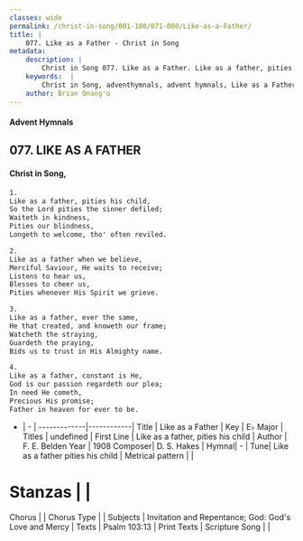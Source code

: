 ```yaml
---
classes: wide
permalink: /christ-in-song/001-100/071-080/Like-as-a-Father/
title: |
    077. Like as a Father - Christ in Song
metadata:
    description: |
        Christ in Song 077. Like as a Father. Like as a father, pities his child, So the Lord pities the sinner defiled; Waiteth in kindness, Pities our blindness, Longeth to welcome, tho' often reviled.
    keywords:  |
        Christ in Song, adventhymnals, advent hymnals, Like as a Father, Like as a father, pities his child. 
    author: Brian Onang'o
---
```


#### Advent Hymnals
## 077. LIKE AS A FATHER
####  Christ in Song,

```txt
1.
Like as a father, pities his child,
So the Lord pities the sinner defiled;
Waiteth in kindness,
Pities our blindness,
Longeth to welcome, tho' often reviled.

2.
Like as a father when we believe,
Merciful Saviour, He waits to receive;
Listens to hear us,
Blesses to cheer us,
Pities whenever His Spirit we grieve.

3.
Like as a father, ever the same,
He that created, and knoweth our frame;
Watcheth the straying,
Guardeth the praying,
Bids us to trust in His Almighty name.

4.
Like as a father, constant is He,
God is our passion regardeth our plea;
In need He cometh, 
Precious His promise;
Father in heaven for ever to be.

```

- |   -  |
-------------|------------|
Title | Like as a Father |
Key | E♭ Major |
Titles | undefined |
First Line | Like as a father, pities his child |
Author | F. E. Belden
Year | 1908
Composer| D. S. Hakes |
Hymnal|  - |
Tune| Like as a father pities his child |
Metrical pattern | |
# Stanzas |  |
Chorus |  |
Chorus Type |  |
Subjects | Invitation and Repentance; God: God's Love and Mercy |
Texts | Psalm 103:13 |
Print Texts | 
Scripture Song |  |
    
